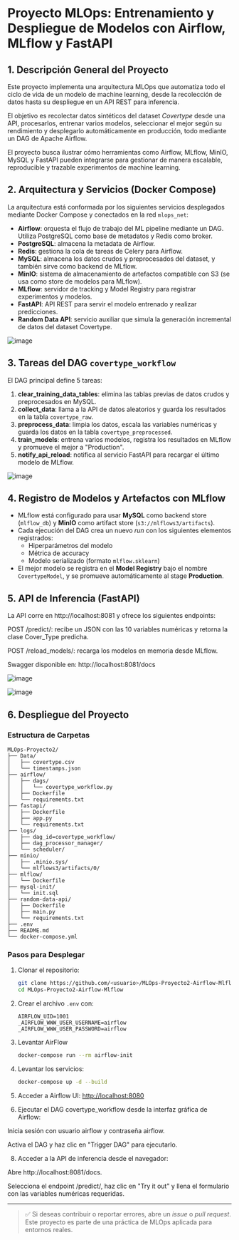 # Proyecto MLOps: Entrenamiento y Despliegue de Modelos con Airflow, MLflow y FastAPI

## 1. Descripción General del Proyecto

Este proyecto implementa una arquitectura MLOps que automatiza todo el ciclo de vida de un modelo de machine learning, desde la recolección de datos hasta su despliegue en un API REST para inferencia.

El objetivo es recolectar datos sintéticos del dataset *Covertype* desde una API, procesarlos, entrenar varios modelos, seleccionar el mejor según su rendimiento y desplegarlo automáticamente en producción, todo mediante un DAG de Apache Airflow.

El proyecto busca ilustrar cómo herramientas como Airflow, MLflow, MinIO, MySQL y FastAPI pueden integrarse para gestionar de manera escalable, reproducible y trazable experimentos de machine learning.

## 2. Arquitectura y Servicios (Docker Compose)

La arquitectura está conformada por los siguientes servicios desplegados mediante Docker Compose y conectados en la red `mlops_net`:

- **Airflow**: orquesta el flujo de trabajo del ML pipeline mediante un DAG. Utiliza PostgreSQL como base de metadatos y Redis como broker.
- **PostgreSQL**: almacena la metadata de Airflow.
- **Redis**: gestiona la cola de tareas de Celery para Airflow.
- **MySQL**: almacena los datos crudos y preprocesados del dataset, y también sirve como backend de MLflow.
- **MinIO**: sistema de almacenamiento de artefactos compatible con S3 (se usa como store de modelos para MLflow).
- **MLflow**: servidor de tracking y Model Registry para registrar experimentos y modelos.
- **FastAPI**: API REST para servir el modelo entrenado y realizar predicciones.
- **Random Data API**: servicio auxiliar que simula la generación incremental de datos del dataset Covertype.

![image](https://github.com/user-attachments/assets/c301c903-1fa1-492a-9945-3dd5a5513cef)


## 3. Tareas del DAG `covertype_workflow`

El DAG principal define 5 tareas:

1. **clear_training_data_tables**: elimina las tablas previas de datos crudos y preprocesados en MySQL.
2. **collect_data**: llama a la API de datos aleatorios y guarda los resultados en la tabla `covertype_raw`.
3. **preprocess_data**: limpia los datos, escala las variables numéricas y guarda los datos en la tabla `covertype_preprocessed`.
4. **train_models**: entrena varios modelos, registra los resultados en MLflow y promueve el mejor a "Production".
5. **notify_api_reload**: notifica al servicio FastAPI para recargar el último modelo de MLflow.

![image](https://github.com/user-attachments/assets/e8ce7ada-d84e-4ee4-8d08-e059a5322c96)


## 4. Registro de Modelos y Artefactos con MLflow

- MLflow está configurado para usar **MySQL** como backend store (`mlflow_db`) y **MinIO** como artifact store (`s3://mlflows3/artifacts`).
- Cada ejecución del DAG crea un nuevo *run* con los siguientes elementos registrados:
  - Hiperparámetros del modelo
  - Métrica de accuracy
  - Modelo serializado (formato `mlflow.sklearn`)
- El mejor modelo se registra en el **Model Registry** bajo el nombre `CovertypeModel`, y se promueve automáticamente al stage **Production**.

## 5. API de Inferencia (FastAPI)

La API corre en http://localhost:8081 y ofrece los siguientes endpoints:

POST /predict/: recibe un JSON con las 10 variables numéricas y retorna la clase Cover_Type predicha.

POST /reload_models/: recarga los modelos en memoria desde MLflow.

Swagger disponible en: http://localhost:8081/docs

![image](https://github.com/user-attachments/assets/f0769a60-5b49-4049-b267-90ed5cb7a2ba)

![image](https://github.com/user-attachments/assets/10cb1e9b-d682-4bc4-9c44-92bfc6ae6850)


## 6. Despliegue del Proyecto

### Estructura de Carpetas

```
MLOps-Proyecto2/
├── Data/
│   ├── covertype.csv
│   └── timestamps.json
├── airflow/
│   ├── dags/
│   │   └── covertype_workflow.py
│   ├── Dockerfile
│   └── requirements.txt
├── fastapi/
│   ├── Dockerfile
│   ├── app.py
│   └── requirements.txt
├── logs/
│   ├── dag_id=covertype_workflow/
│   ├── dag_processor_manager/
│   └── scheduler/
├── minio/
│   ├── .minio.sys/
│   └── mlflows3/artifacts/0/
├── mlflow/
│   └── Dockerfile
├── mysql-init/
│   └── init.sql
├── random-data-api/
│   ├── Dockerfile
│   ├── main.py
│   └── requirements.txt
├── .env
├── README.md
└── docker-compose.yml
```

### Pasos para Desplegar

1. Clonar el repositorio:
   ```bash
   git clone https://github.com/<usuario>/MLOps-Proyecto2-Airflow-Mlflow.git
   cd MLOps-Proyecto2-Airflow-Mlflow
   ```

2. Crear el archivo `.env` con:
   ```dotenv
   AIRFLOW_UID=1001
   _AIRFLOW_WWW_USER_USERNAME=airflow
   _AIRFLOW_WWW_USER_PASSWORD=airflow
   ```

3. Levantar AirFlow
   ```bash
   docker-compose run --rm airflow-init
   ```
5. Levantar los servicios:
   ```bash
   docker-compose up -d --build
   ```

6. Acceder a Airflow UI:
   [http://localhost:8080](http://localhost:8080)

7. Ejecutar el DAG covertype_workflow desde la interfaz gráfica de Airflow:
  
  Inicia sesión con usuario airflow y contraseña airflow.
  
  Activa el DAG y haz clic en "Trigger DAG" para ejecutarlo.

8. Acceder a la API de inferencia desde el navegador:

Abre http://localhost:8081/docs.

Selecciona el endpoint /predict/, haz clic en "Try it out" y llena el formulario con las variables numéricas requeridas.

---

> ✅ Si deseas contribuir o reportar errores, abre un *issue* o *pull request*. Este proyecto es parte de una práctica de MLOps aplicada para entornos reales.


